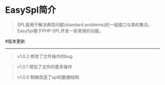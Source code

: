 # EasySpl简介

>SPL是用于解决典型问题(standard problems)的一组接口与类的集合。EasySpl基于PHP-SPL开发一些常用的功能。

#版本更新
***
>v1.0.2 修改了文件操作的bug

>v1.0.1 增加了文件的基本操作

>v1.0.0 稍微改造了spl的数据结构

